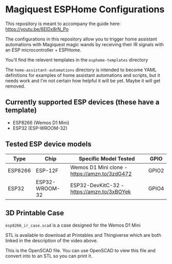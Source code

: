 # Magiquest ESPHome Configurations

This repository is meant to accompany the guide here: https://youtu.be/6ElDx8rN_Po

The configurations in this repository allow you to trigger home assistant automations with Magiquest magic wands by receiving their IR signals with an ESP microcontroller + ESPHome.

You'll find the relevent templates in the `esphome-templates` directory

The `home-assistant-automations` directory is intended to become YAML definitions for examples of home assistant automations and scripts, but it needs work and I'm not certain how helpful it will be yet. Maybe it will get removed.

## Currently supported ESP devices (these have a template)

- ESP8266 (Wemos D1 Mini)
- ESP32 (ESP-WROOM-32)

## Tested ESP device models

| Type | Chip | Specific Model Tested | GPIO |
|------|------|-----------------------|------|
| ESP8266 | ESP-12F | Wemos D1 Mini clone - https://amzn.to/3zdG472 | GPIO2 |
| ESP32 | ESP32-WROOM-32 | ESP32-DevKitC-32 - https://amzn.to/3xBOYek | GPIO4 |

## 3D Printable Case

`esp8266_ir_case.scad` is a case designed for the Wemos D1 Mini

STL is available to download at Printables and Thingiverse which are both linked in the description of the video above.

This is the OpenSCAD file. You can use OpenSCAD to view this file and convert into to an STL so you can print it.
